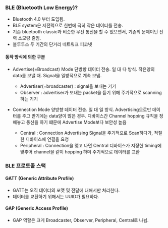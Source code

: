 ### BLE (Bluetooth Low Energy)?

-   Bluetooth 4.0 부터 도입됨.
-   BLE system은 저전력으로 한번에 극히 작은 데이터를 전송.
-   기존 bluetooth classic과 비슷한 무선 통신을 할 수 있으면서, 기존의 문제이던 전력 소모량 줄임.
-   블루투스 두 기간의 단거리 네트워크 피코넷

#### 동작 방식에 의한 구분

-   Advertise(=Broadcast) Mode
    단방향 데이터 전송.
    일 대 다 방식.
    작은양의 data를 보낼 때.
    Signal을 일방적으로 계속 보냄.

    -   Advertiser(=broadcaster) : signal을 보내는 기기
    -   Observer : advertiser가 보내는 packet을 듣기 위해 주기적으로 scanning 하는 기기

-   Connection Mode
    양방향 데이터 전송.
    일 대 일 방식.
    Advertising으로만 데이터를 주고 받기에는 data양이 많은 경우.
    디바이스간 Channel hopping 규칙을 정해놓고 통신을 하기 떄문에 Advertise Mode보다 보안성 높음

    -   Central : Connection Advertising Signal을 주기적으로 Scan하다가, 적절한 디바이스에 연결을 요청
    -   Peripheral : Connection을 맺고 나면 Central 디바이스가 지정한 timing에 맞추어 channel을 같이 hopping 하며 주기적으로 데이터를 교환

### BLE 프로토콜 스택

#### GATT (Generic Attribute Profile)

-   GATT는 오직 데이터의 포맷 및 전달에 대해서만 처리한다.
-   데이터를 교환하기 위해서는 UUID가 필요하다.

#### GAP (Generic Access Profile)

-   GAP 역할은 크게 Broadcaster, Observer, Peripheral, Central로 나뉨.
